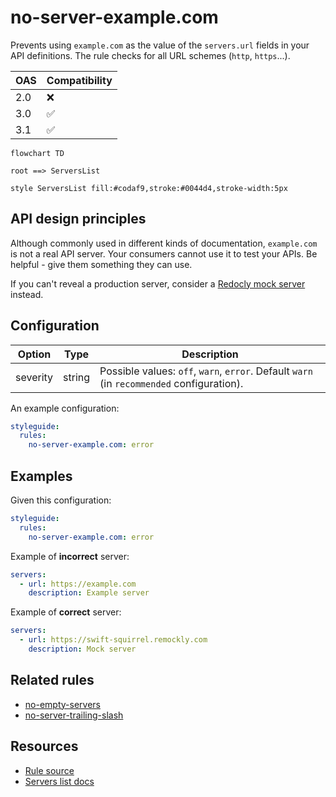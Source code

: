 # no-server-example.com

Prevents using `example.com` as the value of the `servers.url` fields in your API definitions.
The rule checks for all URL schemes (`http`, `https`...).

|OAS|Compatibility|
|---|---|
|2.0|❌|
|3.0|✅|
|3.1|✅|


```mermaid
flowchart TD

root ==> ServersList

style ServersList fill:#codaf9,stroke:#0044d4,stroke-width:5px
```

## API design principles

Although commonly used in different kinds of documentation, `example.com` is not a real API server.
Your consumers cannot use it to test your APIs.
Be helpful - give them something they can use.

If you can't reveal a production server, consider a [Redocly mock server](/docs/api-registry/guides/mock-server-quickstart.md) instead.

## Configuration

|Option|Type|Description|
|---|---|---|
|severity|string|Possible values: `off`, `warn`, `error`. Default `warn` (in `recommended` configuration). |

An example configuration:

```yaml
styleguide:
  rules:
    no-server-example.com: error
```

## Examples

Given this configuration:

```yaml
styleguide:
  rules:
    no-server-example.com: error
```

Example of **incorrect** server:

```yaml
servers:
  - url: https://example.com
    description: Example server
```

Example of **correct** server:

```yaml Good example
servers:
  - url: https://swift-squirrel.remockly.com
    description: Mock server
```

## Related rules

- [no-empty-servers](./no-empty-servers.md)
- [no-server-trailing-slash](./no-server-trailing-slash.md)


## Resources

- [Rule source](https://github.com/Redocly/redocly-cli/blob/master/packages/core/src/rules/oas3/no-server-example.com.ts)
- [Servers list docs](https://redocly.com/docs/openapi-visual-reference/servers/)
